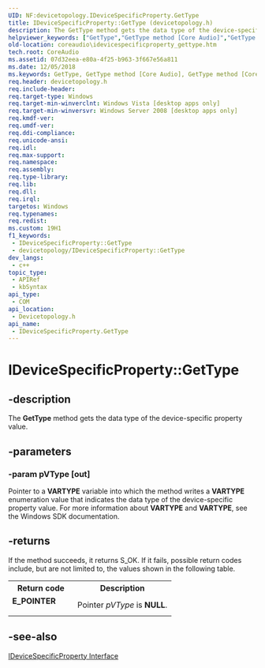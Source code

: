 ```yaml
---
UID: NF:devicetopology.IDeviceSpecificProperty.GetType
title: IDeviceSpecificProperty::GetType (devicetopology.h)
description: The GetType method gets the data type of the device-specific property value.
helpviewer_keywords: ["GetType","GetType method [Core Audio]","GetType method [Core Audio]","IDeviceSpecificProperty interface","IDeviceSpecificProperty interface [Core Audio]","GetType method","IDeviceSpecificProperty.GetType","IDeviceSpecificProperty::GetType","IDeviceSpecificPropertyGetType","coreaudio.idevicespecificproperty_gettype","devicetopology/IDeviceSpecificProperty::GetType"]
old-location: coreaudio\idevicespecificproperty_gettype.htm
tech.root: CoreAudio
ms.assetid: 07d32eea-e80a-4f25-b963-3f667e56a811
ms.date: 12/05/2018
ms.keywords: GetType, GetType method [Core Audio], GetType method [Core Audio],IDeviceSpecificProperty interface, IDeviceSpecificProperty interface [Core Audio],GetType method, IDeviceSpecificProperty.GetType, IDeviceSpecificProperty::GetType, IDeviceSpecificPropertyGetType, coreaudio.idevicespecificproperty_gettype, devicetopology/IDeviceSpecificProperty::GetType
req.header: devicetopology.h
req.include-header: 
req.target-type: Windows
req.target-min-winverclnt: Windows Vista [desktop apps only]
req.target-min-winversvr: Windows Server 2008 [desktop apps only]
req.kmdf-ver: 
req.umdf-ver: 
req.ddi-compliance: 
req.unicode-ansi: 
req.idl: 
req.max-support: 
req.namespace: 
req.assembly: 
req.type-library: 
req.lib: 
req.dll: 
req.irql: 
targetos: Windows
req.typenames: 
req.redist: 
ms.custom: 19H1
f1_keywords:
 - IDeviceSpecificProperty::GetType
 - devicetopology/IDeviceSpecificProperty::GetType
dev_langs:
 - c++
topic_type:
 - APIRef
 - kbSyntax
api_type:
 - COM
api_location:
 - Devicetopology.h
api_name:
 - IDeviceSpecificProperty.GetType
---
```


# IDeviceSpecificProperty::GetType


## -description

The <b>GetType</b> method gets the data type of the device-specific property value.

## -parameters

### -param pVType [out]

Pointer to a <b>VARTYPE</b> variable into which the method writes a <b>VARTYPE</b> enumeration value that indicates the data type of the device-specific property value. For more information about <b>VARTYPE</b> and <b>VARTYPE</b>, see the Windows SDK documentation.

## -returns

If the method succeeds, it returns S_OK. If it fails, possible return codes include, but are not limited to, the values shown in the following table.

<table>
<tr>
<th>Return code</th>
<th>Description</th>
</tr>
<tr>
<td width="40%">
<dl>
<dt><b>E_POINTER</b></dt>
</dl>
</td>
<td width="60%">
Pointer <i>pVType</i> is <b>NULL</b>.

</td>
</tr>
</table>

## -see-also

<a href="https://docs.microsoft.com/windows/desktop/api/devicetopology/nn-devicetopology-idevicespecificproperty">IDeviceSpecificProperty Interface</a>

